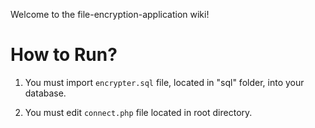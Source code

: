 Welcome to the file-encryption-application wiki!

# How to Run?

1. You must import `encrypter.sql` file, located in "sql" folder, into your database.

2. You must edit `connect.php` file located in root directory.
